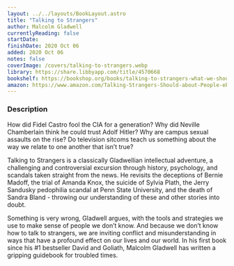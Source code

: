 ```yaml
---
layout: ../../layouts/BookLayout.astro
title: "Talking to Strangers"
author: Malcolm Gladwell
currentlyReading: false
startDate: 
finishDate: 2020 Oct 06
added: 2020 Oct 06
notes: false
coverImage: /covers/talking-to-strangers.webp
library: https://share.libbyapp.com/title/4570668
bookshelf: https://bookshop.org/books/talking-to-strangers-what-we-should-know-about-the-people-we-don-t-know-47593b03-0533-4356-a4c9-837d39973ceb/9780316478526
amazon: https://www.amazon.com/Talking-Strangers-Should-about-People-ebook/dp/B07NDKVWZW
---
```


### Description
How did Fidel Castro fool the CIA for a generation? Why did Neville Chamberlain think he could trust Adolf Hitler? Why are campus sexual assaults on the rise? Do television sitcoms teach us something about the way we relate to one another that isn’t true?

Talking to Strangers is a classically Gladwellian intellectual adventure, a challenging and controversial excursion through history, psychology, and scandals taken straight from the news. He revisits the deceptions of Bernie Madoff, the trial of Amanda Knox, the suicide of Sylvia Plath, the Jerry Sandusky pedophilia scandal at Penn State University, and the death of Sandra Bland - throwing our understanding of these and other stories into doubt.

Something is very wrong, Gladwell argues, with the tools and strategies we use to make sense of people we don’t know. And because we don’t know how to talk to strangers, we are inviting conflict and misunderstanding in ways that have a profound effect on our lives and our world. In his first book since his #1 bestseller David and Goliath, Malcolm Gladwell has written a gripping guidebook for troubled times.

<!-- ### Notes & Highlights -->
